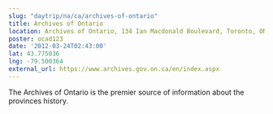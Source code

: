 ```yaml
---
slug: "daytrip/na/ca/archives-of-ontario"
title: Archives of Ontario
location: Archives of Ontario, 134 Ian Macdonald Boulevard, Toronto, ON M7A 2C5
poster: ocad123
date: '2012-03-24T02:43:00'
lat: 43.775036
lng: -79.500364
external_url: https://www.archives.gov.on.ca/en/index.aspx
---
```


The Archives of Ontario is the premier source of information about the provinces history.
